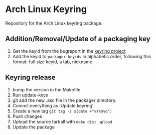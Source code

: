 # Arch Linux Keyring

Repository for the Arch Linux keyring package.

## Addition/Removal/Update of a packaging key

1. Get the keyid from the bugreport in the [keyring
   project](https://bugs.archlinux.org/index.php?project=7&do=index&switch=1)
2. Add the keyid to `packager-keyids` in alphabetic order, following this
   format: full size keyid, a tab, nickname.

## Keyring release

1. bump the version in the Makefile
2. Run update-keys
4. git add the new .asc file in the packager directory.
4. Commit everything as 'Update keyring'
5. Create a new tag ```git tag -s $(date +"%Y%m%d")```
6. Push changes
7. Upload the source tarball with ```make dist upload```
8. Update the package
